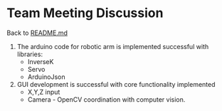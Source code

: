 # Team Meeting Discussion

Back to [README.md](../README.md)

1. The arduino code for robotic arm is implemented successful with libraries:
    - InverseK 
    - Servo
    - ArduinoJson
2. GUI development is successful with core functionality implemented
    - X,Y,Z input
    - Camera - OpenCV coordination with computer vision.